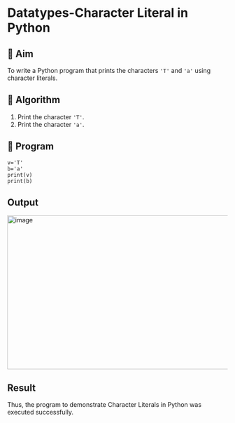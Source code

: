 # Datatypes-Character Literal in Python

## 🎯 Aim
To write a Python program that prints the characters `'T'` and `'a'` using character literals.

## 🧠 Algorithm
1. Print the character `'T'`.
2. Print the character `'a'`.

## 🧾 Program
```
v='T'
b='a'
print(v)
print(b)
```
## Output
<img width="605" height="351" alt="image" src="https://github.com/user-attachments/assets/edced100-601f-4f66-a925-da140ef29033" />

## Result
Thus, the program to demonstrate Character Literals in Python was executed successfully.
